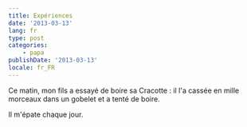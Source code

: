 ```yaml
---
title: Expériences
date: '2013-03-13'
lang: fr
type: post
categories:
    - papa
publishDate: '2013-03-13'
locale: fr_FR
---
```


Ce matin, mon fils a essayé de boire sa Cracotte : il l'a cassée en mille morceaux dans un gobelet et a tenté de boire.

Il m'épate chaque jour.
